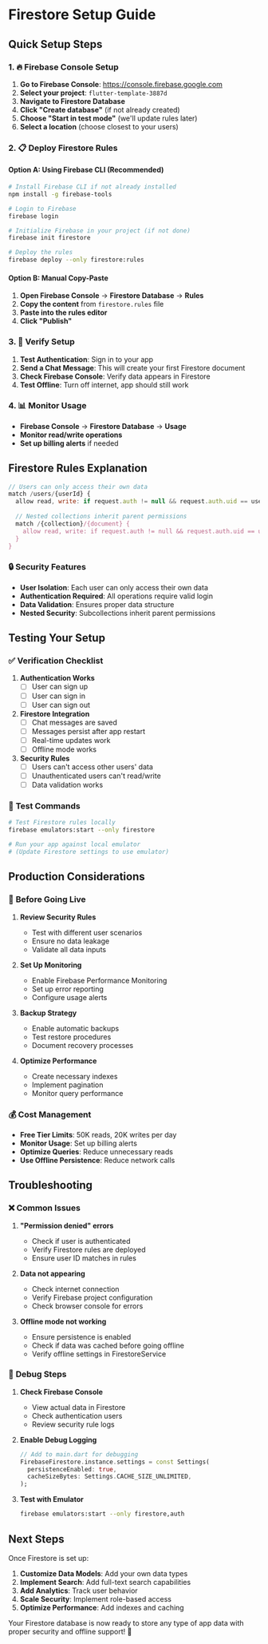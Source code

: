# Firestore Setup Guide

## Quick Setup Steps

### 1. 🔥 **Firebase Console Setup**

1. **Go to Firebase Console**: https://console.firebase.google.com
2. **Select your project**: `flutter-template-3887d`
3. **Navigate to Firestore Database**
4. **Click "Create database"** (if not already created)
5. **Choose "Start in test mode"** (we'll update rules later)
6. **Select a location** (choose closest to your users)

### 2. 📋 **Deploy Firestore Rules**

#### Option A: Using Firebase CLI (Recommended)
```bash
# Install Firebase CLI if not already installed
npm install -g firebase-tools

# Login to Firebase
firebase login

# Initialize Firebase in your project (if not done)
firebase init firestore

# Deploy the rules
firebase deploy --only firestore:rules
```

#### Option B: Manual Copy-Paste
1. **Open Firebase Console** → **Firestore Database** → **Rules**
2. **Copy the content** from `firestore.rules` file
3. **Paste into the rules editor**
4. **Click "Publish"**

### 3. 🔧 **Verify Setup**

1. **Test Authentication**: Sign in to your app
2. **Send a Chat Message**: This will create your first Firestore document
3. **Check Firebase Console**: Verify data appears in Firestore
4. **Test Offline**: Turn off internet, app should still work

### 4. 📊 **Monitor Usage**

- **Firebase Console** → **Firestore Database** → **Usage**
- **Monitor read/write operations**
- **Set up billing alerts** if needed

## Firestore Rules Explanation

```javascript
// Users can only access their own data
match /users/{userId} {
  allow read, write: if request.auth != null && request.auth.uid == userId;
  
  // Nested collections inherit parent permissions
  match /{collection}/{document} {
    allow read, write: if request.auth != null && request.auth.uid == userId;
  }
}
```

### 🔒 **Security Features**
- **User Isolation**: Each user can only access their own data
- **Authentication Required**: All operations require valid login
- **Data Validation**: Ensures proper data structure
- **Nested Security**: Subcollections inherit parent permissions

## Testing Your Setup

### ✅ **Verification Checklist**

1. **Authentication Works**
   - [ ] User can sign up
   - [ ] User can sign in
   - [ ] User can sign out

2. **Firestore Integration**
   - [ ] Chat messages are saved
   - [ ] Messages persist after app restart
   - [ ] Real-time updates work
   - [ ] Offline mode works

3. **Security Rules**
   - [ ] Users can't access other users' data
   - [ ] Unauthenticated users can't read/write
   - [ ] Data validation works

### 🧪 **Test Commands**

```bash
# Test Firestore rules locally
firebase emulators:start --only firestore

# Run your app against local emulator
# (Update Firestore settings to use emulator)
```

## Production Considerations

### 🚀 **Before Going Live**

1. **Review Security Rules**
   - Test with different user scenarios
   - Ensure no data leakage
   - Validate all data inputs

2. **Set Up Monitoring**
   - Enable Firebase Performance Monitoring
   - Set up error reporting
   - Configure usage alerts

3. **Backup Strategy**
   - Enable automatic backups
   - Test restore procedures
   - Document recovery processes

4. **Optimize Performance**
   - Create necessary indexes
   - Implement pagination
   - Monitor query performance

### 💰 **Cost Management**

- **Free Tier Limits**: 50K reads, 20K writes per day
- **Monitor Usage**: Set up billing alerts
- **Optimize Queries**: Reduce unnecessary reads
- **Use Offline Persistence**: Reduce network calls

## Troubleshooting

### ❌ **Common Issues**

1. **"Permission denied" errors**
   - Check if user is authenticated
   - Verify Firestore rules are deployed
   - Ensure user ID matches in rules

2. **Data not appearing**
   - Check internet connection
   - Verify Firebase project configuration
   - Check browser console for errors

3. **Offline mode not working**
   - Ensure persistence is enabled
   - Check if data was cached before going offline
   - Verify offline settings in FirestoreService

### 🔧 **Debug Steps**

1. **Check Firebase Console**
   - View actual data in Firestore
   - Check authentication users
   - Review security rule logs

2. **Enable Debug Logging**
   ```dart
   // Add to main.dart for debugging
   FirebaseFirestore.instance.settings = const Settings(
     persistenceEnabled: true,
     cacheSizeBytes: Settings.CACHE_SIZE_UNLIMITED,
   );
   ```

3. **Test with Emulator**
   ```bash
   firebase emulators:start --only firestore,auth
   ```

## Next Steps

Once Firestore is set up:

1. **Customize Data Models**: Add your own data types
2. **Implement Search**: Add full-text search capabilities
3. **Add Analytics**: Track user behavior
4. **Scale Security**: Implement role-based access
5. **Optimize Performance**: Add indexes and caching

Your Firestore database is now ready to store any type of app data with proper security and offline support! 🎉
